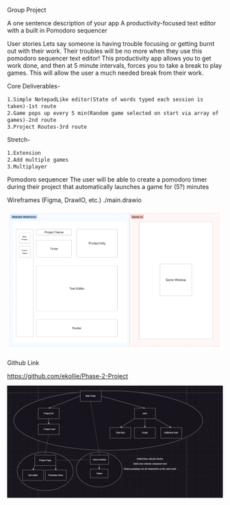 Group Project

A one sentence description of your app
A productivity-focused text editor with a built in Pomodoro sequencer

User stories
Lets say someone is having trouble focusing or getting burnt out with their work. Their troubles will be no more when they use this pomodoro sequencer text editor! This productivity app allows you to get work done, and then at 5 minute intervals, forces you to take a break to play games. This will allow the user a much needed break from their work.

Core Deliverables-

    1.Simple NotepadLike editor(State of words typed each session is taken)-1st route
    2.Game pops up every 5 min(Random game selected on start via array of games)-2nd route
    3.Project Routes-3rd route

Stretch-

    1.Extension
    2.Add multiple games
    3.Multiplayer

Pomodoro sequencer
The user will be able to create a pomodoro timer during their project that automatically launches a game for (5?) minutes

Wireframes (Figma, DrawIO, etc.)
./main.drawio

![Wireframe](Phase-2-Figma.png)

Github Link

https://github.com/ekollie/Phase-2-Project

![Routes-map/Component-tree](Drawio.png)
